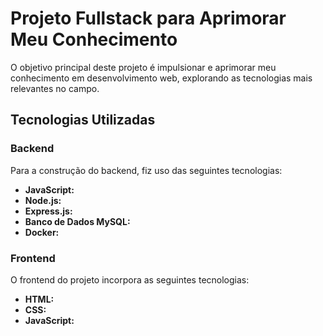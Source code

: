 # Projeto Fullstack para Aprimorar Meu Conhecimento

O objetivo principal deste projeto é impulsionar e aprimorar meu conhecimento em desenvolvimento web, explorando as tecnologias mais relevantes no campo.

## Tecnologias Utilizadas

### Backend
Para a construção do backend, fiz uso das seguintes tecnologias:
- **JavaScript:** 
- **Node.js:** 
- **Express.js:** 
- **Banco de Dados MySQL:** 
- **Docker:** 

### Frontend
O frontend do projeto incorpora as seguintes tecnologias:
- **HTML:** 
- **CSS:** 
- **JavaScript:** 
